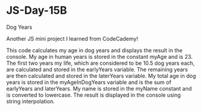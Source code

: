 # JS-Day-15B

Dog Years

Another JS mini project I learned from CodeCademy!

This code calculates my age in dog years and displays the result in the console. My age in human years is stored in the constant myAge and is 23. The first two years my life, which are considered to be 10.5 dog years each, are calculated and stored in the earlyYears variable. The remaining years are then calculated and stored in the laterYears variable. My total age in dog years is stored in the myAgeInDogYears variable and is the sum of earlyYears and laterYears. My name is stored in the myName constant and is converted to lowercase. The result is displayed in the console using string interpolation.
